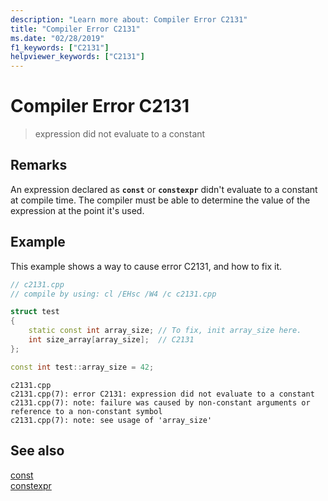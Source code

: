```yaml
---
description: "Learn more about: Compiler Error C2131"
title: "Compiler Error C2131"
ms.date: "02/28/2019"
f1_keywords: ["C2131"]
helpviewer_keywords: ["C2131"]
---
```

# Compiler Error C2131

> expression did not evaluate to a constant

## Remarks

An expression declared as **`const`** or **`constexpr`** didn't evaluate to a constant at compile time. The compiler must be able to determine the value of the expression at the point it's used.

## Example

This example shows a way to cause error C2131, and how to fix it.

```cpp
// c2131.cpp
// compile by using: cl /EHsc /W4 /c c2131.cpp

struct test
{
    static const int array_size; // To fix, init array_size here.
    int size_array[array_size];  // C2131
};

const int test::array_size = 42;
```

```Output
c2131.cpp
c2131.cpp(7): error C2131: expression did not evaluate to a constant
c2131.cpp(7): note: failure was caused by non-constant arguments or reference to a non-constant symbol
c2131.cpp(7): note: see usage of 'array_size'
```

## See also

[const](../../cpp/const-cpp.md)<br/>
[constexpr](../../cpp/constexpr-cpp.md)<br/>
